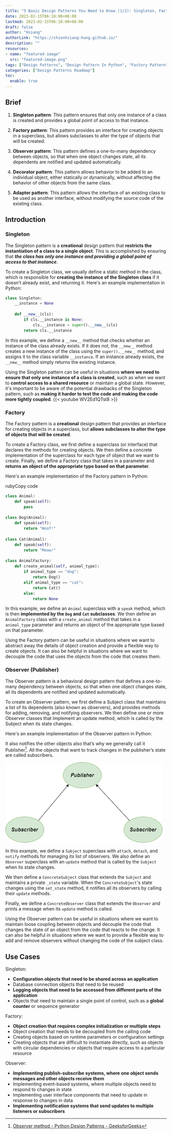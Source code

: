 ```yaml
---
title: "5 Basic Design Patterns You Need to Know (1/2): Singleton, Factory, Observer"
date: 2023-02-15T06:10:00+08:00
lastmod: 2023-02-15T06:10:00+08:00
draft: false
author: "Hsiang"
authorLink: "https://chienhsiang-hung.github.io/"
description: ""
resources:
- name: "featured-image"
  src: "featured-image.png"
tags: ["Design Patterns", "Design Pattern In Python", "Factory Pattern", "Singleton Pattern", "Observer Pattern"]
categories: ["Design Patterns Roadmap"]
toc:
  enable: true
---
```

## Brief
1.  **Singleton pattern**: This pattern ensures that only one instance of a class is created and provides a global point of access to that instance.
    
2.  **Factory pattern**: This pattern provides an interface for creating objects in a superclass, but allows subclasses to alter the type of objects that will be created.
    
3.  **Observer pattern**: This pattern defines a one-to-many dependency between objects, so that when one object changes state, all its dependents are notified and updated automatically.
    
4.  **Decorator pattern**: This pattern allows behavior to be added to an individual object, either statically or dynamically, without affecting the behavior of other objects from the same class.
    
5.  **Adapter pattern**: This pattern allows the interface of an existing class to be used as another interface, without modifying the source code of the existing class.

## Introduction
### Singleton

The Singleton pattern is a **creational** design pattern that **restricts the instantiation of a class to a single object**. This is accomplished by ensuring that ***the class has only one instance and providing a global point of access to that instance***.

To create a Singleton class, we usually define a static method in the class, which is responsible for **creating the instance of the Singleton class** if it doesn't already exist, and returning it. Here's an example implementation in Python:

```python
class Singleton:
    __instance = None
    
    def __new__(cls):
        if cls.__instance is None:
            cls.__instance = super().__new__(cls)
        return cls.__instance
```

In this example, we define a `__new__` method that checks whether an instance of the class already exists. If it does not, the `__new__` method creates a new instance of the class using the `super().__new__` method, and assigns it to the class variable `__instance`. If an instance already exists, the `__new__` method simply returns the existing instance.

Using the Singleton pattern can be useful in situations **where we need to ensure that only one instance of a class is created**, such as when we want to **control access to a shared resource** or maintain a global state. However, it's important to be aware of the potential drawbacks of the Singleton pattern, such as **making it harder to test the code and making the code more tightly coupled**.
{{< youtube WV2Ed1QTst8 >}}

### Factory
The Factory pattern is a **creational** design pattern that provides an interface for creating objects in a superclass, but **allows subclasses to alter the type of objects that will be created**.

To create a Factory class, we first define a superclass (or interface) that declares the methods for creating objects. We then define a concrete implementation of the superclass for each type of object that we want to create. Finally, we define a Factory class that takes in a parameter and **returns an object of the appropriate type based on that parameter**.

Here's an example implementation of the Factory pattern in Python:

rubyCopy code

```python
class Animal:
    def speak(self):
        pass

class Dog(Animal):
    def speak(self):
        return "Woof!"

class Cat(Animal):
    def speak(self):
        return "Meow!"

class AnimalFactory:
    def create_animal(self, animal_type):
        if animal_type == "dog":
            return Dog()
        elif animal_type == "cat":
            return Cat()
        else:
            return None
```

In this example, we define an `Animal` superclass with a `speak` method, which is then **implemented by the `Dog` and `Cat` subclasses**. We then define an `AnimalFactory` class with a `create_animal` method that takes in a `animal_type` parameter and returns an object of the appropriate type based on that parameter.

Using the Factory pattern can be useful in situations where we want to abstract away the details of object creation and provide a flexible way to create objects. It can also be helpful in situations where we want to decouple the code that uses the objects from the code that creates them.

### Observer (Publisher)
The Observer pattern is a behavioral design pattern that defines a one-to-many dependency between objects, so that when one object changes state, all its dependents are notified and updated automatically.

To create an Observer pattern, we first define a Subject class that maintains a list of its dependents (also known as observers), and provides methods for adding, removing, and notifying observers. We then define one or more Observer classes that implement an update method, which is called by the Subject when its state changes.

Here's an example implementation of the Observer pattern in Python:

It also notifies the other objects also that’s why we generally call it Publisher[^Publisher]. All the objects that want to track changes in the publisher’s state are called subscribers.

![Observer (Publisher)](featured-image.png "Observer (Publisher)")

<script src="https://gist.github.com/chienhsiang-hung/a74123e075386afd8e58247439773f3a.js"></script>

In this example, we define a `Subject` superclass with `attach`, `detach`, and `notify` methods for managing its list of observers. We also define an `Observer` superclass with an `update` method that is called by the `Subject` when its state changes.

We then define a `ConcreteSubject` class that extends the `Subject` and maintains a private `_state` variable. When the `ConcreteSubject`'s state changes using the `set_state` method, it notifies all its observers by calling their `update` methods.

Finally, we define a `ConcreteObserver` class that extends the `Observer` and prints a message when its `update` method is called.

Using the Observer pattern can be useful in situations where we want to maintain loose coupling between objects and decouple the code that changes the state of an object from the code that reacts to the change. It can also be helpful in situations where we want to provide a flexible way to add and remove observers without changing the code of the subject class.

## Use Cases
Singleton:

-   **Configuration objects that need to be shared across an application**
-   Database connection objects that need to be reused
-   **Logging objects that need to be accessed from different parts of the application**
-   Objects that need to maintain a single point of control, such as a **global counter** or sequence generator

Factory:

-   **Object creation that requires complex initialization or multiple steps**
-   Object creation that needs to be decoupled from the calling code
-   Creating objects based on runtime parameters or configuration settings
-   Creating objects that are difficult to instantiate directly, such as objects with circular dependencies or objects that require access to a particular resource

Observer:

-   **Implementing publish-subscribe systems, where one object sends messages and other objects receive them**
-   Implementing event-based systems, where multiple objects need to respond to changes in state
-   Implementing user interface components that need to update in response to changes in data
-   **Implementing notification systems that send updates to multiple listeners or subscribers**


[^Publisher]: [Observer method - Python Design Patterns - GeeksforGeeks](https://www.geeksforgeeks.org/observer-method-python-design-patterns/)